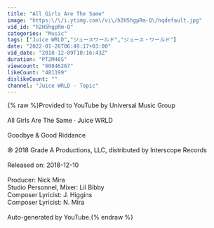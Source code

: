 ```yaml
---
title: "All Girls Are The Same"
image: "https:\/\/i.ytimg.com\/vi\/h2H5hgpRm-Q\/hqdefault.jpg"
vid_id: "h2H5hgpRm-Q"
categories: "Music"
tags: ["Juice WRLD","ジュースワールド","ジュース・ワールド"]
date: "2022-01-26T06:49:17+03:00"
vid_date: "2018-12-09T10:16:43Z"
duration: "PT2M46S"
viewcount: "60846267"
likeCount: "481199"
dislikeCount: ""
channel: "Juice WRLD - Topic"
---
```

{% raw %}Provided to YouTube by Universal Music Group<br /><br />All Girls Are The Same · Juice WRLD<br /><br />Goodbye &amp; Good Riddance<br /><br />℗ 2018 Grade A Productions, LLC, distributed by Interscope Records<br /><br />Released on: 2018-12-10<br /><br />Producer: Nick Mira<br />Studio  Personnel, Mixer: Lil Bibby<br />Composer  Lyricist: J. Higgins<br />Composer  Lyricist: N. Mira<br /><br />Auto-generated by YouTube.{% endraw %}
